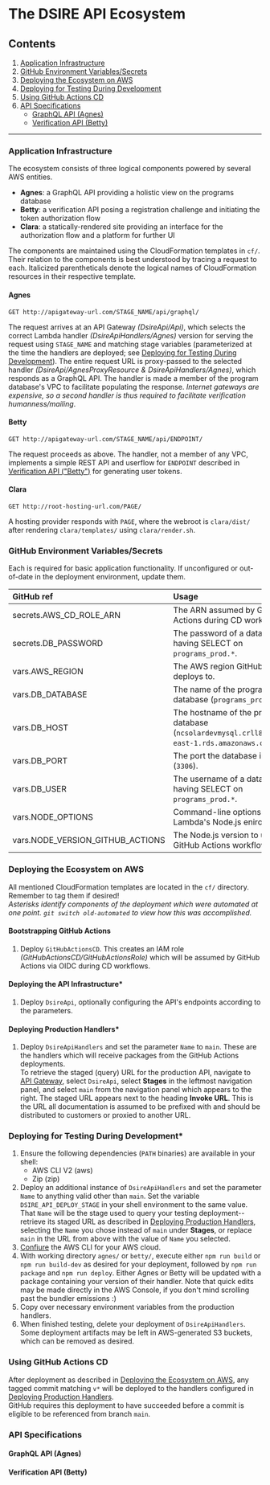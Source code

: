 The DSIRE API Ecosystem
=======================

Contents
--------

1. [Application Infrastructure](#application-infrastructure)
2. [GitHub Environment Variables/Secrets](#github-environment-variablessecrets)
3. [Deploying the Ecosystem on AWS](#deploying-the-ecosystem-on-aws)
4. [Deploying for Testing During Development](#deploying-for-testing-during-development)
5. [Using GitHub Actions CD](#using-github-actions-cd)
6. [API Specifications](#api-specifications)
    - [GraphQL API (Agnes)](#agnes)
    - [Verification API (Betty)](#betty)

--------------------------------------------------------------------------------


### Application Infrastructure

The ecosystem consists of three logical components powered by several AWS
entities.

- **Agnes**: a GraphQL API providing a holistic view on the programs database
- **Betty**: a verification API posing a registration challenge and initiating
  the token authorization flow
- **Clara**: a statically-rendered site providing an interface for the
  authorization flow and a platform for further UI

The components are maintained using the CloudFormation templates in `cf/`. Their
relation to the components is best understood by tracing a request to each.
Italicized parentheticals denote the logical names of CloudFormation resources
in their respective template.

#### Agnes
`GET http://apigateway-url.com/STAGE_NAME/api/graphql/`

The request arrives at an API Gateway *(DsireApi/Api)*, which selects the
correct Lambda handler *(DsireApiHandlers/Agnes)* version for serving the
request using `STAGE_NAME` and matching stage variables (parameterized at the
time the handlers are deployed; see [Deploying for Testing During
Development](#deploying-for-testing-during-development)). The entire request URL
is proxy-passed to the selected handler *(DsireApi/AgnesProxyResource & DsireApiHandlers/Agnes)*, which
responds as a GraphQL API. The handler is made a member of the program
database's VPC to facilitate populating the response. *Internet gateways are
expensive, so a second handler is thus required to facilitate verification
humanness/mailing*.

#### Betty
`GET http://apigateway-url.com/STAGE_NAME/api/ENDPOINT/`

The request proceeds as above. The handler, not a member of any VPC, implements
a simple REST API and userflow for `ENDPOINT` described in [Verification API
("Betty")](#betty) for generating user tokens.

#### Clara
`GET http://root-hosting-url.com/PAGE/`

A hosting provider responds with `PAGE`, where the webroot is `clara/dist/`
after rendering `clara/templates/` using `clara/render.sh`.


### GitHub Environment Variables/Secrets

Each is required for basic application functionality. If unconfigured or
out-of-date in the deployment environment, update them.

| GitHub ref                       | Usage                                                                                               |
|:---------------------------------|:----------------------------------------------------------------------------------------------------|
| secrets.AWS_CD_ROLE_ARN          | The ARN assumed by GitHub Actions during CD workflows.                                              |
| secrets.DB_PASSWORD              | The password of a database user having SELECT on `programs_prod.*`.                                 |
| vars.AWS_REGION                  | The AWS region GitHub Actions deploys to.                                                           |
| vars.DB_DATABASE                 | The name of the programs database (`programs_prod`).                                                |
| vars.DB_HOST                     | The hostname of the programs database (`ncsolardevmysql.crll8akiiuas.us-east-1.rds.amazonaws.com`). |
| vars.DB_PORT                     | The port the database is hosted on (`3306`).                                                          |
| vars.DB_USER                     | The username of a database user having SELECT on `programs_prod.*`.                                 |
| vars.NODE_OPTIONS                | Command-line options for Lambda's Node.js enironment.                                               |
| vars.NODE_VERSION_GITHUB_ACTIONS | The Node.js version to use in GitHub Actions workflows.                                             |


### Deploying the Ecosystem on AWS

All mentioned CloudFormation templates are located in the `cf/` directory.
Remember to tag them if desired!  
*Asterisks identify components of the deployment which were automated at one
point. `git switch old-automated` to view how this was accomplished.*

#### Bootstrapping GitHub Actions

1. Deploy `GitHubActionsCD`. This creates an IAM role
  *(GitHubActionsCD/GitHubActionsRole)* which will be assumed by GitHub Actions
  via OIDC during CD workflows.

#### Deploying the API Infrastructure*

1. Deploy `DsireApi`, optionally configuring the API's endpoints according to the
  parameters.

#### Deploying Production Handlers*

1. Deploy `DsireApiHandlers` and set the parameter `Name` to `main`. These are
   the handlers which will receive packages from the GitHub Actions deployments.  
   To retrieve the staged (query) URL for the production API, navigate to [API
   Gateway][1], select `DsireApi`, select **Stages** in the leftmost navigation
   panel, and select `main` from the navigation panel which appears to the right.
   The staged URL appears next to the heading **Invoke URL**. This is the URL all
   documentation is assumed to be prefixed with and should be distributed to
   customers or proxied to another URL.

  [1]: https://us-east-1.console.aws.amazon.com/apigateway/main/apis?region=us-east-1 "API Gateway on us-east-1"


### Deploying for Testing During Development*

1. Ensure the following dependencies (`PATH` binaries) are available in your
   shell:
   - AWS CLI V2 (aws)
   - Zip (zip)
2. Deploy an additional instance of `DsireApiHandlers` and set the parameter
  `Name` to anything valid other than `main`. Set the variable
  `DSIRE_API_DEPLOY_STAGE` in your shell environment to the same value.  
   That `Name` will be the stage used to query your testing deployment--retrieve
   its staged URL as described in [Deploying Production
   Handlers](#deploying-production-handlers), selecting the `Name` you chose
   instead of `main` under **Stages**, or replace `main` in the URL from above
   with the value of `Name` you selected.
3. [Confiure][2] the AWS CLI for your AWS cloud.
4. With working directory `agnes/` or `betty/`, execute either `npm run build`
   or `npm run build-dev` as desired for your deployment, followed by `npm run
   package` and `npm run deploy`. Either Agnes or Betty will be updated with a
   package containing your version of their handler. Note that quick edits may
   be made directly in the AWS Console, if you don't mind scrolling past the
   bundler emissions :)
5. Copy over necessary environment variables from the production handlers.
6. When finished testing, delete your deployment of `DsireApiHandlers`. Some
   deployment artifacts may be left in AWS-generated S3 buckets, which can be
   removed as desired.

[2]: https://docs.aws.amazon.com/cli/latest/userguide/getting-started-quickstart.html "Set up the AWS CLI"


### Using GitHub Actions CD

After deployment as described in [Deploying the Ecosystem on
AWS](#deploying-the-ecosystem-on-aws), any tagged commit matching `v*` will be
deployed to the handlers configured in [Deploying Production
Handlers](#deploying-production-handlers).  
GitHub requires this deployment to have succeeded before a commit is eligible to
be referenced from branch `main`.


### API Specifications

#### GraphQL API (Agnes)

#### Verification API (Betty)
